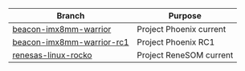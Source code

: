 | Branch                    | Purpose                 |
|---------------------------|-------------------------|
| [beacon-imx8mm-warrior](https://bitbucket.logicpd.com/projects/LOGYO/repos/beacon-manifests/browse?at=refs%2Fheads%2Fbeacon-imx8mm-warrior)     | Project Phoenix current |
| [beacon-imx8mm-warrior-rc1](https://bitbucket.logicpd.com/projects/LOGYO/repos/beacon-manifests/browse?at=refs%2Fheads%2Fbeacon-imx8mm-warrior-rc1) | Project Phoenix RC1     |
| [renesas-linux-rocko](https://bitbucket.logicpd.com/projects/LOGYO/repos/beacon-manifests/browse?at=refs%2Fheads%2Frenesas-linux-rocko)       | Project ReneSOM current |
